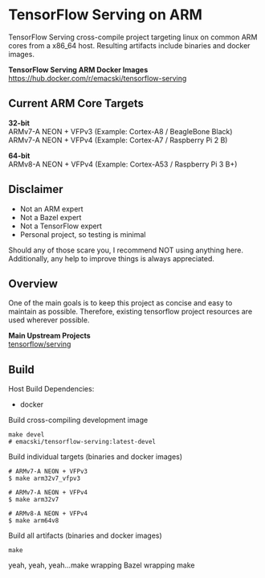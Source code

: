 TensorFlow Serving on ARM
=========================

TensorFlow Serving cross-compile project targeting linux on common ARM cores from a x86_64 host. Resulting artifacts include binaries and docker images.

**TensorFlow Serving ARM Docker Images**  
https://hub.docker.com/r/emacski/tensorflow-serving

## Current ARM Core Targets

**32-bit**  
ARMv7-A NEON + VFPv3 (Example: Cortex-A8 / BeagleBone Black)  
ARMv7-A NEON + VFPv4 (Example: Cortex-A7 / Raspberry Pi 2 B)  

**64-bit**  
ARMv8-A NEON + VFPv4 (Example: Cortex-A53 / Raspberry Pi 3 B+)  


## Disclaimer

* Not an ARM expert
* Not a Bazel expert
* Not a TensorFlow expert
* Personal project, so testing is minimal

Should any of those scare you, I recommend NOT using anything here. Additionally, any help to improve things is always appreciated.

## Overview

One of the main goals is to keep this project as concise and easy to maintain as possible. Therefore, existing tensorflow project resources are used wherever possible.

**Main Upstream Projects**  
[tensorflow/serving](https://github.com/tensorflow/serving)

## Build

Host Build Dependencies:
* docker

Build cross-compiling development image
```
make devel
# emacski/tensorflow-serving:latest-devel
```

Build individual targets (binaries and docker images)
```
# ARMv7-A NEON + VFPv3
$ make arm32v7_vfpv3

# ARMv7-A NEON + VFPv4
$ make arm32v7

# ARMv8-A NEON + VFPv4
$ make arm64v8
```

Build all artifacts (binaries and docker images)
```
make
```

yeah, yeah, yeah...make wrapping Bazel wrapping make
